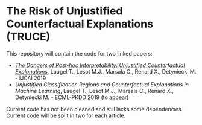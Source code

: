 # The Risk of Unjustified Counterfactual Explanations (TRUCE)

This repository will contain  the code for two linked papers:
- [*The Dangers of Post-hoc Interpretability: Unjustified Counterfactual Explanations*](https://www.ijcai.org/proceedings/2019/388), Laugel T., Lesot M.J., Marsala C., Renard X., Detyniecki M. - IJCAI 2019
- *Unjustified Classification Regions and Counterfactual Explanations in Machine Learning*, Laugel T., Lesot M.J., Marsala C., Renard X., Detyniecki M. - ECML-PKDD 2019 (to appear)

Current code has not been cleaned and still lacks some dependencies. Current code will be split in two for each article.
